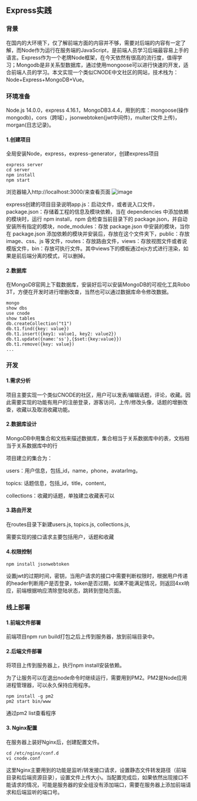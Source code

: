 ## Express实践

### 背景
在国内的大环境下，仅了解前端方面的内容并不够，需要对后端的内容有一定了解，而Node作为运行在服务端的JavaScript，是前端人员学习后端最容易上手的语言。Express作为一个老牌Node框架，在今天依然有很高的流行度，值得学习；Mongodb是非关系型数据库，通过使用mongoose可以进行快速的开发，适合前端人员的学习。本文实现一个类似CNODE中文社区的网站，技术栈为：Node+Express+MongoDB+Vue。

### 环境准备
Node.js 14.0.0，express 4.16.1，MongoDB3.4.4，用到的库：mongoose(操作mongodb)，cors（跨域），jsonwebtoken(jwt中间件)，multer(文件上传)，morgan(日志记录)。

#### 1.创建项目

全局安装Node，express，express-generator，创建express项目

```
express server
cd server
npm install
npm start
```
浏览器输入http://localhost:3000/来查看页面
![image](C:\Users\songda\Pictures\express.png)

express创建的项目目录说明app.js：启动文件，或者说入口文件，package.json：存储着工程的信息及模块依赖，当在 dependencies 中添加依赖的模块时，运行 npm install，npm 会检查当前目录下的 package.json，并自动安装所有指定的模块，node_modules：存放 package.json 中安装的模块，当你在 package.json 添加依赖的模块并安装后，存放在这个文件夹下，public：存放 image、css、js 等文件，routes：存放路由文件，views：存放视图文件或者说模版文件，bin：存放可执行文件。其中views下的模板通过ejs方式进行渲染，如果是前后端分离的模式，可以删掉。

#### 2.数据库

在MongoDB官网上下载数据库，安装好后可以安装MongoDB的可视化工具Robo 3T，方便在开发时进行增删改查，当然也可以通过数据库命令修改数据。

```
mongo
show dbs
use cnode
show tables
db.createCollection("t1") 
db.t1.find({key: value})
db.t1.insert({key1: value1, key2: value2})
db.t1.update({name:'ss'},{$set:{key:value}})
db.t1.remove({key: value})
...
```



### 开发

#### 1.需求分析

项目主要实现一个类似CNODE的社区，用户可以发表/编辑话题，评论，收藏。因此需要实现的功能有用户的注册登录，游客访问，上传/修改头像，话题的增删改查，收藏以及取消收藏功能。

#### 2.数据库设计

MongoDB中用集合和文档来描述数据库，集合相当于关系数据库中的表，文档相当于关系数据库中的行

项目建立的集合为：

users：用户信息，包括_id，name，phone，avatarImg，

topics: 话题信息，包括_id，title，content，

collections：收藏的话题，单独建立收藏表可以

#### 3.路由开发

在routes目录下新建users.js, topics.js, collections.js,

需要实现的接口请求主要包括用户，话题和收藏

#### 4.权限控制

```
npm install jsonwebtoken
```

设置jwt的过期时间，密钥，当用户请求的接口中需要判断权限时，根据用户传递的header判断用户是否登录，token是否过期，如果不能满足情况，则返回4xx响应，前端根据响应清除登陆状态，跳转到登陆页面。



### 线上部署

#### 1.前端文件部署

前端项目npm run build打包之后上传到服务器，放到前端目录中。

#### 2.后端文件部署

将项目上传到服务器上，执行npm install安装依赖。

为了让服务可以在退出node命令时继续运行，需要用到PM2。PM2是Node应用进程管理器，可以永久保持应用程序。

```
npm install -g pm2
pm2 start bin/www
```

通过pm2 list查看程序

#### 3. Nginx配置

在服务器上装好Nginx后，创建配置文件。

```
cd /etc/nginx/conf.d
vi cnode.conf
```

这里Nginx主要用到的功能是监听/转发接口请求，设置静态文件转发路径（前端目录和后端资源目录），设置文件上传大小。当配置完成后，如果依然出现接口不能请求的情况，可能是服务器的安全组没有添加端口，需要在服务器上添加前端请求和后端监听的端口号。

